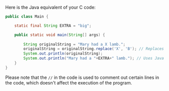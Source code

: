 Here is the Java equivalent of your C code:

```java
public class Main {

    static final String EXTRA = "big";

    public static void main(String[] args) {
        
        String originalString = "Mary had a X lamb.";
        originalString = originalString.replace('X', 'B'); // Replaces 'X' with 'B'
        System.out.println(originalString);
        System.out.println("Mary had a "+EXTRA+" lamb."); // Uses Java's string interpolation feature for variable substitution
    }
}
```
Please note that the `//` in the code is used to comment out certain lines in the code, which doesn't affect the execution of the program.
